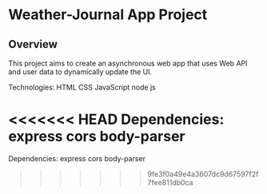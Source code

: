 # Weather-Journal App Project

## Overview
This project aims to create an asynchronous web app that uses Web API and user data to dynamically update the UI. 

Technologies:
HTML CSS JavaScript node js

<<<<<<< HEAD
Dependencies: express cors body-parser
=======
Dependencies: express cors body-parser
>>>>>>> 9fe3f0a49e4a3607dc9d67597f2f7fee811db0ca
